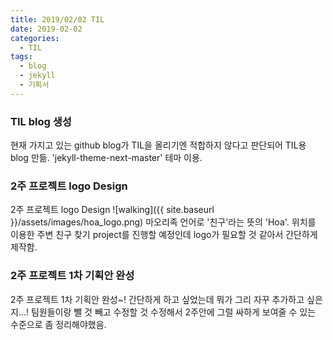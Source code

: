 ```yaml
---
title: 2019/02/02 TIL
date: 2019-02-02
categories:
  - TIL
tags:
  - blog
  - jekyll
  - 기획서
---
```


### TIL blog 생성

현재 가지고 있는 github blog가 TIL을 올리기엔 적합하지 않다고 판단되어 TIL용 blog 만듦.
'jekyll-theme-next-master' 테마 이용.

### 2주 프로젝트 logo Design

2주 프로젝트 logo Design
![walking]({{ site.baseurl }}/assets/images/hoa_logo.png)
마오리족 언어로 '친구'라는 뜻의 'Hoa'.
위치를 이용한 주변 친구 찾기 project를 진행할 예정인데 logo가 필요할 것 같아서 간단하게 제작함.

### 2주 프로젝트 1차 기획안 완성

2주 프로젝트 1차 기획안 완성~! 간단하게 하고 싶었는데 뭐가 그리 자꾸 추가하고 싶은지...! 팀원들이랑 뺄 것 빼고 수정할 것 수정해서 2주안에 그럴 싸하게 보여줄 수 있는 수준으로 좀 정리해야했음.
